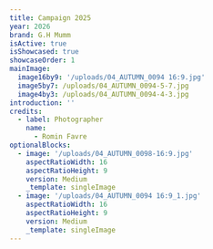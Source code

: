 ```yaml
---
title: Campaign 2025
year: 2026
brand: G.H Mumm
isActive: true
isShowcased: true
showcaseOrder: 1
mainImage:
  image16by9: '/uploads/04_AUTUMN_0094 16:9.jpg'
  image5by7: /uploads/04_AUTUMN_0094-5-7.jpg
  image4by3: /uploads/04_AUTUMN_0094-4-3.jpg
introduction: ''
credits:
  - label: Photographer
    name:
      - Romin Favre
optionalBlocks:
  - image: '/uploads/04_AUTUMN_0098-16:9.jpg'
    aspectRatioWidth: 16
    aspectRatioHeight: 9
    version: Medium
    _template: singleImage
  - image: '/uploads/04_AUTUMN_0094 16:9_1.jpg'
    aspectRatioWidth: 16
    aspectRatioHeight: 9
    version: Medium
    _template: singleImage
---
```


